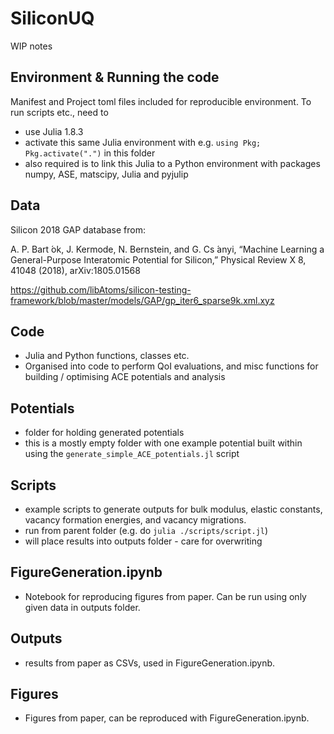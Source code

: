 # SiliconUQ

WIP notes

## Environment & Running the code

Manifest and Project toml files included for reproducible environment. 
To run scripts etc., need to 
- use Julia 1.8.3
- activate this same Julia environment with e.g. `using Pkg; Pkg.activate(".")` in this folder
- also required is to link this Julia to a Python environment with packages numpy, ASE, matscipy, Julia and pyjulip 

## Data 
Silicon 2018 GAP database from: 

A. P. Bart ́ok, J. Kermode, N. Bernstein, and G. Cs ́anyi, “Machine Learning a General-Purpose Interatomic Potential for Silicon,” Physical Review X 8, 41048 (2018), arXiv:1805.01568

https://github.com/libAtoms/silicon-testing-framework/blob/master/models/GAP/gp_iter6_sparse9k.xml.xyz

## Code 
- Julia and Python functions, classes etc. 
- Organised into code to perform QoI evaluations, and misc functions for building / optimising ACE potentials and analysis

## Potentials
- folder for holding generated potentials
- this is a mostly empty folder with one example potential built within using the `generate_simple_ACE_potentials.jl` script

## Scripts 
- example scripts to generate outputs for bulk modulus, elastic constants, vacancy formation energies, and vacancy migrations.
- run from parent folder (e.g. do `julia ./scripts/script.jl`)
- will place results into outputs folder - care for overwriting

## FigureGeneration.ipynb
- Notebook for reproducing figures from paper. Can be run using only given data in outputs folder.

## Outputs 
- results from paper as CSVs, used in FigureGeneration.ipynb.

## Figures
- Figures from paper, can be reproduced with FigureGeneration.ipynb.